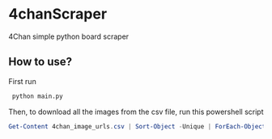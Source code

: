 # 4chanScraper
4Chan simple python board scraper

## How to use?
First run 
```python
 python main.py
```
Then, to download all the images from the csv file, run this powershell script
```Powershell
Get-Content 4chan_image_urls.csv | Sort-Object -Unique | ForEach-Object { Invoke-WebRequest $_ -OutFile (Split-Path $_ -Leaf) } 
```
